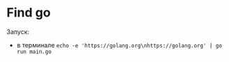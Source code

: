 # Find go

Запуск:

- в терминале `echo -e 'https://golang.org\nhttps://golang.org' | go run main.go`